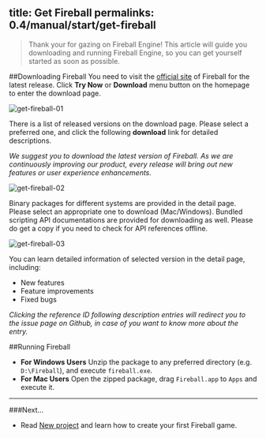 title: Get Fireball
permalinks: 0.4/manual/start/get-fireball
---

> Thank your for gazing on Fireball Engine!
> This article will guide you downloading and running Fireball Engine, so you can get yourself started as soon as possible.

##Downloading Fireball
You need to visit the [official site](http://www.fireball-x.com/en) of Fireball for the latest release.
Click **Try Now** or **Download** menu button on the homepage to enter the download page.

![get-fireball-01](https://cloud.githubusercontent.com/assets/2867434/6846086/3cc070fa-d3f6-11e4-8f92-2b00d4ba0a9f.png)


There is a list of released versions on the download page. Please select a preferred one, and click the following **download** link for detailed descriptions.


*We suggest you to download the latest version of Fireball.*
*As we are continuously improving our product, every release will bring out new features or user experience enhancements.*


![get-fireball-02](https://cloud.githubusercontent.com/assets/2867434/6846084/3bf9c8ec-d3f6-11e4-852e-ad5defde3b0a.png)


Binary packages for different systems are provided in the detail page. Please select an appropriate one to download (Mac/Windows).
Bundled scripting API documentations are provided for downloading as well. Please do get a copy if you need to check for API references offline.


![get-fireball-03](https://cloud.githubusercontent.com/assets/2867434/6846085/3c0a631e-d3f6-11e4-9108-d6d809434549.png)


You can learn detailed information of selected version in the detail page, including:
- New features
- Feature improvements
- Fixed bugs

*Clicking the reference ID following description entries will redirect you to the issue page on Github, in case of you want to know more about the entry.*

##Running Fireball
- **For Windows Users**
  Unzip the package to any preferred directory (e.g. `D:\Fireball`), and execute `fireball.exe`.
- **For Mac Users**
  Open the zipped package, drag `Fireball.app` to `Apps` and execute it.

---
###Next...
- Read [New project](/manual/start/new-project/) and learn how to create your first Fireball game.
